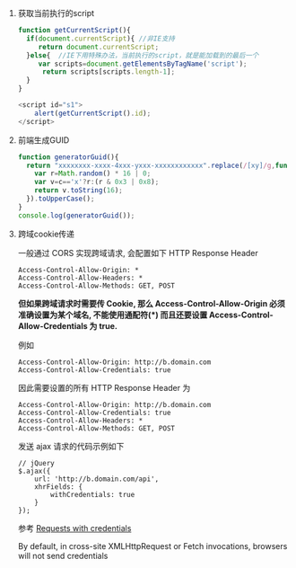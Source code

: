 1. 获取当前执行的script

   ```javascript
   function getCurrentScript(){
     if(document.currentScript){ //非IE支持
     	return document.currentScript;
     }else{  //IE下用特殊办法，当前执行的script，就是能加载到的最后一个
     	var scripts=document.getElementsByTagName('script');
    	 return scripts[scripts.length-1];
     }
   }

   <script id="s1">
       alert(getCurrentScript().id);
   </script>
   ```

2. 前端生成GUID

   ```javascript
   function generatorGuid(){
     return "xxxxxxxx-xxxx-4xxx-yxxx-xxxxxxxxxxxx".replace(/[xy]/g,function(c){
       var r=Math.random() * 16 | 0;
       var v=c=='x'?r:(r & 0x3 | 0x8);
       return v.toString(16);
     }).toUpperCase();
   }
   console.log(generatorGuid());
   ```

3. 跨域cookie传递

   一般通过 CORS 实现跨域请求, 会配置如下 HTTP Response Header

   ```
   Access-Control-Allow-Origin: *
   Access-Control-Allow-Headers: *
   Access-Control-Allow-Methods: GET, POST
   ```

   **但如果跨域请求时需要传 Cookie, 那么 Access-Control-Allow-Origin 必须准确设置为某个域名, 不能使用通配符(\*) 而且还要设置 Access-Control-Allow-Credentials 为 true.**

   例如

   ```
   Access-Control-Allow-Origin: http://b.domain.com
   Access-Control-Allow-Credentials: true
   ```

   因此需要设置的所有 HTTP Response Header 为

   ```
   Access-Control-Allow-Origin: http://b.domain.com
   Access-Control-Allow-Credentials: true
   Access-Control-Allow-Headers: *
   Access-Control-Allow-Methods: GET, POST

   ```

   发送 ajax 请求的代码示例如下

   ```
   // jQuery 
   $.ajax({
       url: 'http://b.domain.com/api',
       xhrFields: {
           withCredentials: true
       }
   });
   ```

   参考
   [Requests with credentials](https://developer.mozilla.org/en-US/docs/Web/HTTP/Access_control_CORS#Requests_with_credentials)

   By default, in cross-site XMLHttpRequest or Fetch invocations, browsers will not send credentials

   ​






